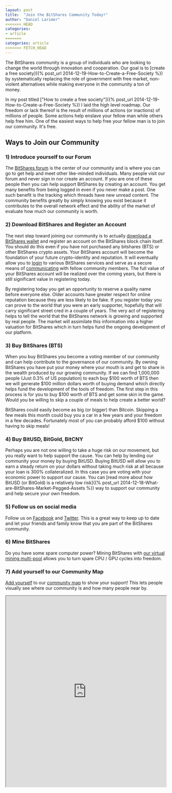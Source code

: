 ```yaml
---
layout: post
title:  "Join the BitShares Community Today!"
author: "Daniel Larimer"
<<<<<<< HEAD
categories: 
- article
=======
categories: article
>>>>>>> FETCH_HEAD
---
```


The BitShares community is a group of individuals who are looking to change the world through innovation and
cooperation.  Our goal is to [create a free society]({% post_url 2014-12-19-How-to-Create-a-Free-Society %}) by
systematically replacing the role of government with free market, non-violent alternatives while making everyone
in the community a ton of money.

In my post titled ["How to create a free society"]({% post_url 2014-12-19-How-to-Create-a-Free-Society %}) I laid the high level roadmap.  Our freedom or lack thereof is the result of millions of actions (or inactions) of millions of people.  Some actions help enslave your fellow man while others help free him.  One of the easiest ways to help free your fellow man is to join our community.  It's free. 

## Ways to Join our Community

### 1) Introduce yourself to our Forum

The [BitShares forum](https://bitsharestalk.org) is the center of our community and is where you can go to get help and meet other like-minded individuals.  Many people visit our forum and never sign in nor create an account.  If you are one of these people then you can help support BitShares by creating an account.  You get many benefits from being logged in even if you never make a post. One such benefit is the tracking which threads have new unread content.  The community benefits greatly by simply knowing you exist because it contributes to the overall network effect and the ability of the market of evaluate how much our community is worth.

### 2) Download BitShares and Register an Account

The next step toward joining our community is to actually [download a BitShares wallet](http://github.com/BitShares/bitshares/releases) and register an account on the BitShares block chain itself.  You should do this even if you have not purchased any bitshares (BTS) or other BitShares crypto assets.  Your BitShares account will become the foundation of your future crypto-identity and reputation.  It will eventually allow you to [login](todo/link_to_page_about_login) to various BitShares services and serve as a secure means of [communicating](todo/link_to_page_about_bitshares_mail) with fellow community members.   The full value of your BitShares account will be realized over the coming years, but there is still significant value in registering today.  

By registering today you get an opportunity to reserve a quality name before everyone else.  Older accounts have greater respect for online reputation because they are less likely to be fake.   If you register today you can prove to the world that you were an early supporter, hopefully that will carry significant street cred in a couple of years.   The very act of registering helps to tell the world that the BitShares network is growing and supported by real people.  The market will assimilate this information into a higher valuation for BitShares which in turn helps fund the ongoing development of our platform.

### 3) Buy BitShares (BTS) 

When you buy BitShares you become a voting member of our community and can help contribute to the governance of our community.  By owning BitShares you have put your money where your mouth is and get to share in the wealth produced by our growing community.   If we can find 1,000,000 people (Just 0.3% of US population) to each buy $100 worth of BTS then we will generate $100 million dollars worth of buying demand which directly helps fund the development of the tools of freedom.  The first step in this process is for you to buy $100 worth of BTS and get some skin in the game.  Would you be willing to skip a couple of meals to help create a better world?   

BitShares could easily become as big (or bigger) than Bitcoin. Skipping a few meals this month could buy you a car in a few years and your freedom in a few decades.   Fortunately most of you can probably afford $100 without having to skip meals!   

### 4) Buy BitUSD, BitGold, BitCNY 

Perhaps you are not one willing to take a huge risk on our movement, but you really want to help support the cause. You can help by lending our community your money by buying BitUSD.  Buying BitUSD will allow you to earn a steady return on your dollars without taking much risk at all because your loan is 300% collateralized.  In this case you are voting with your economic power to support our cause.  You can [read more about how BitUSD (or BitGold) is a relatively low risk]({% post_url 2014-12-18-What-are-BitShares-Market-Pegged-Assets %}) way to support our community and help secure your own freedom.

### 5) Follow us on social media

Follow us on [Facebook](http://www.facebook.com/officialbitshares) and [Twitter](http://www.twitter.com/_bitshares). This is a great way to keep up to date and let your friends and family know that you are part of the BitShares community. 

### 6)  Mine BitShares 

Do you have some spare computer power?  Mining BitShares with [our virtual mining multi-pool](http://www.minebitshares.com) allows you to turn spare CPU / GPU cycles into freedom.    

### 7) Add yourself to our Community Map

[Add yourself](https://www.zeemaps.com/map?group=1162907) to our [community map](http://www.zeemaps.com/view?shuttered=1&group=1162907&x=-80.400616&y=37.224179&z=15) to show your support!  This lets people visually see where our community is and how many people near by.

<iframe height="600px" width="100%" name="map" seamless="true" src="http://www.zeemaps.com/view?shuttered=1&group=1162907&x=-80.400616&y=37.224179&z=15"></iframe>

